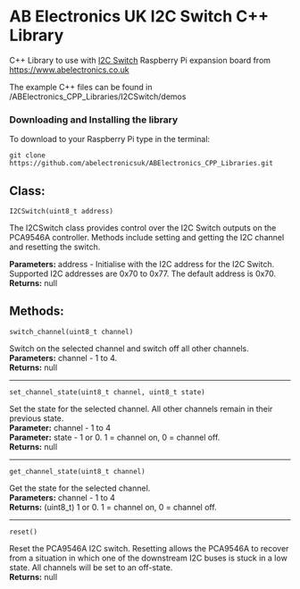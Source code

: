AB Electronics UK I2C Switch C++ Library
=====

C++ Library to use with [I2C Switch](https://www.abelectronics.co.uk/p/84/i2c-switch "I2C Switch") Raspberry Pi expansion board from https://www.abelectronics.co.uk

The example C++ files can be found in /ABElectronics_CPP_Libraries/I2CSwitch/demos  

### Downloading and Installing the library

To download to your Raspberry Pi type in the terminal: 

```
git clone https://github.com/abelectronicsuk/ABElectronics_CPP_Libraries.git
```

Class:
----------

```
I2CSwitch(uint8_t address)
```
The I2CSwitch class provides control over the I2C Switch outputs on the PCA9546A controller.  Methods include setting and getting the I2C channel and resetting the switch.  

**Parameters:** address - Initialise with the I2C address for the I2C Switch. Supported I2C addresses are 0x70 to 0x77.  The default address is 0x70.  
**Returns:** null 


Methods:
----------

```
switch_channel(uint8_t channel) 
```
Switch on the selected channel and switch off all other channels.  
**Parameters:** channel - 1 to 4.  
**Returns:** null  
___
```
set_channel_state(uint8_t channel, uint8_t state) 
```
Set the state for the selected channel.  All other channels remain in their previous state.  
**Parameter:** channel - 1 to 4  
**Parameter:** state - 1 or 0. 1 = channel on, 0 = channel off.  
**Returns:** null  
___
```
get_channel_state(uint8_t channel) 
```
Get the state for the selected channel.  
**Parameters:** channel - 1 to 4  
**Returns:** (uint8_t) 1 or 0. 1 = channel on, 0 = channel off.  
___
```
reset() 
```
Reset the PCA9546A I2C switch.  Resetting allows the PCA9546A to recover from a situation in which one of the downstream I2C buses is stuck in a low state.  All channels will be set to an off-state.  
**Returns:** null  